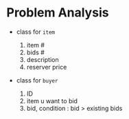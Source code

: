 # Problem Analysis

- class for `item`
  1. item #
  2. bids # 
  3. description
  4. reserver price

- class for `buyer`
  1. ID
  2. item u want to bid
  3. bid, condition : bid > existing bids

